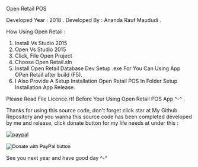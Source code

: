 Open Retail POS

Developed Year : 2018 .
Developed By : Ananda Rauf Maududi .

How Using Open Retail :

1. Install Vs Studio 2015
2. Open Vs Studio 2015
3. Click, File Open Project
4. Choose Open Retail.sln
5. Install Open Retail Database Dev Setup .exe For You Can Using App OPen Retail after build (F5).
6. I Also Provide A Setup Installation Open Retail POS In Folder Setup Installation App Release.


Please Read File  Licence.rtf Before Your Using  Open Retail POS App ^-^ .

Thanks for using this source code, don't forget click star at My Github Repository and you wanna this source code has been completed developed by me and release, click donate button for my life needs at under this :


[![paypal](https://www.paypalobjects.com/en_US/i/btn/btn_donateCC_LG.gif)](https://www.paypal.com/cgi-bin/webscr?cmd=_s-xclick&hosted_button_id=M2PAQFSADHMTA)
<form action="https://www.paypal.com/cgi-bin/webscr" method="post" target="_top">
<input type="hidden" name="cmd" value="_s-xclick" />
<input type="hidden" name="hosted_button_id" value="M2PAQFSADHMTA" />
<input type="image" src="https://www.paypalobjects.com/en_US/i/btn/btn_donateCC_LG.gif" border="0" name="submit" title="PayPal - The safer, easier way to pay online!" alt="Donate with PayPal button"/>
<img alt="" border="0" src="https://www.paypal.com/en_ZA/i/scr/pixel.gif" width="1" height="1"/>
</form>


See you next year and have good day ^-^
